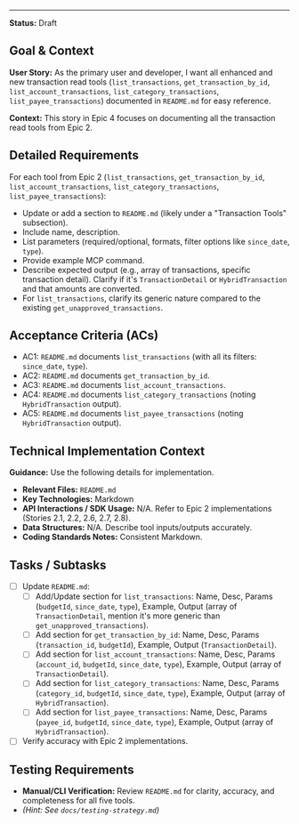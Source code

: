 ---
**Status:** Draft

## Goal & Context

**User Story:** As the primary user and developer, I want all enhanced and new transaction read tools (`list_transactions`, `get_transaction_by_id`, `list_account_transactions`, `list_category_transactions`, `list_payee_transactions`) documented in `README.md` for easy reference.

**Context:** This story in Epic 4 focuses on documenting all the transaction read tools from Epic 2.

## Detailed Requirements

For each tool from Epic 2 (`list_transactions`, `get_transaction_by_id`, `list_account_transactions`, `list_category_transactions`, `list_payee_transactions`):
- Update or add a section to `README.md` (likely under a "Transaction Tools" subsection).
- Include name, description.
- List parameters (required/optional, formats, filter options like `since_date`, `type`).
- Provide example MCP command.
- Describe expected output (e.g., array of transactions, specific transaction detail). Clarify if it's `TransactionDetail` or `HybridTransaction` and that amounts are converted.
- For `list_transactions`, clarify its generic nature compared to the existing `get_unapproved_transactions`.

## Acceptance Criteria (ACs)

- AC1: `README.md` documents `list_transactions` (with all its filters: `since_date`, `type`).
- AC2: `README.md` documents `get_transaction_by_id`.
- AC3: `README.md` documents `list_account_transactions`.
- AC4: `README.md` documents `list_category_transactions` (noting `HybridTransaction` output).
- AC5: `README.md` documents `list_payee_transactions` (noting `HybridTransaction` output).

## Technical Implementation Context

**Guidance:** Use the following details for implementation.
- **Relevant Files:** `README.md`
- **Key Technologies:** Markdown
- **API Interactions / SDK Usage:** N/A. Refer to Epic 2 implementations (Stories 2.1, 2.2, 2.6, 2.7, 2.8).
- **Data Structures:** N/A. Describe tool inputs/outputs accurately.
- **Coding Standards Notes:** Consistent Markdown.

## Tasks / Subtasks

- [ ] Update `README.md`:
  - [ ] Add/Update section for `list_transactions`: Name, Desc, Params (`budgetId`, `since_date`, `type`), Example, Output (array of `TransactionDetail`, mention it's more generic than `get_unapproved_transactions`).
  - [ ] Add section for `get_transaction_by_id`: Name, Desc, Params (`transaction_id`, `budgetId`), Example, Output (`TransactionDetail`).
  - [ ] Add section for `list_account_transactions`: Name, Desc, Params (`account_id`, `budgetId`, `since_date`, `type`), Example, Output (array of `TransactionDetail`).
  - [ ] Add section for `list_category_transactions`: Name, Desc, Params (`category_id`, `budgetId`, `since_date`, `type`), Example, Output (array of `HybridTransaction`).
  - [ ] Add section for `list_payee_transactions`: Name, Desc, Params (`payee_id`, `budgetId`, `since_date`, `type`), Example, Output (array of `HybridTransaction`).
- [ ] Verify accuracy with Epic 2 implementations.

## Testing Requirements

- **Manual/CLI Verification:** Review `README.md` for clarity, accuracy, and completeness for all five tools.
- _(Hint: See `docs/testing-strategy.md`)_